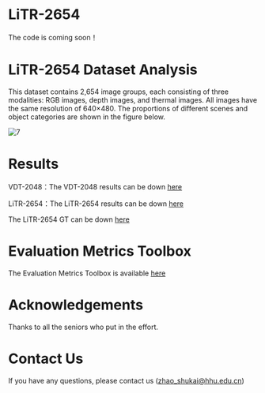 # LiTR-2654

The code is coming soon！

# LiTR-2654 Dataset Analysis
This dataset contains 2,654 image groups, each consisting of three modalities: RGB images, depth images, and thermal images. All images have the same resolution of 640×480. The proportions of different scenes and object categories are shown in the figure below.

![7](https://github.com/user-attachments/assets/1accbfbf-a0bf-41d7-b4f1-8176d087a83f)



# Results

VDT-2048：The VDT-2048 results can be down  [here](https://pan.baidu.com/s/1aZbVP7rBjMoYg-Fjy3QIHw&pwd=dnrv
)

LiTR-2654：The LiTR-2654 results can be down [here](https://pan.baidu.com/s/19EZJG_Z8V3uqgO6uJpAJ_A&pwd=6hr3
)

The LiTR-2654 GT can be down [here](https://pan.baidu.com/s/1Nx8YCiBLR_35CBDmYskl5g&pwd=6sng
)


# Evaluation Metrics Toolbox

The Evaluation Metrics Toolbox is available [here](https://github.com/lartpang/PySODMetrics)

# Acknowledgements

Thanks to all the seniors who put in the effort.

# Contact Us

If you have any questions, please contact us (zhao_shukai@hhu.edu.cn)

